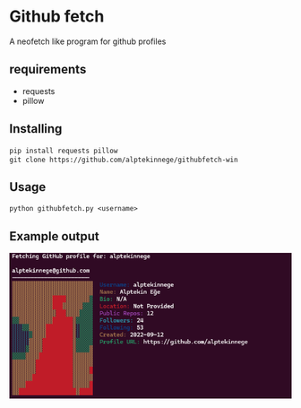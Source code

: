 # Github fetch

A neofetch like program for github profiles

## requirements
- requests
- pillow

## Installing
```
pip install requests pillow
git clone https://github.com/alptekinnege/githubfetch-win
```

## Usage
```
python githubfetch.py <username>
```
## Example output
![example image](screenshot0.png)
